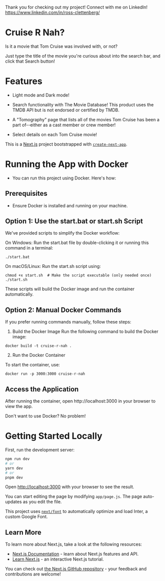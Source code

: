 Thank you for checking out my project! Connect with me on LinkedIn! https://www.linkedin.com/in/ross-clettenberg/

# Cruise R Nah?

Is it a movie that Tom Cruise was involved with, or not?

Just type the title of the movie you're curious about into the search bar, and click that Search button!

# Features

- Light mode and Dark mode!

- Search functionality with The Movie Database! This product uses the TMDB API but is not endorsed or certified by TMDB.

- A "Tomography" page that lists all of the movies Tom Cruise has been a part of--either as a cast member or crew member!

- Select details on each Tom Cruise movie!


This is a [Next.js](https://nextjs.org/) project bootstrapped with [`create-next-app`](https://github.com/vercel/next.js/tree/canary/packages/create-next-app).


# Running the App with Docker
- You can run this project using Docker. Here's how:


## Prerequisites
- Ensure Docker is installed and running on your machine.

## Option 1: Use the start.bat or start.sh Script
We've provided scripts to simplify the Docker workflow:

On Windows:
Run the start.bat file by double-clicking it or running this command in a terminal:

```
./start.bat
```

On macOS/Linux:
Run the start.sh script using:

```
chmod +x start.sh  # Make the script executable (only needed once)
./start.sh
```

These scripts will build the Docker image and run the container automatically.

## Option 2: Manual Docker Commands
If you prefer running commands manually, follow these steps:

1. Build the Docker Image
Run the following command to build the Docker image:

```
docker build -t cruise-r-nah .
```

2. Run the Docker Container

To start the container, use:
```
docker run -p 3000:3000 cruise-r-nah
```

## Access the Application

After running the container, open http://localhost:3000 in your browser to view the app.


Don't want to use Docker? No problem!


# Getting Started Locally

First, run the development server:

```bash
npm run dev
# or
yarn dev
# or
pnpm dev
```

Open [http://localhost:3000](http://localhost:3000) with your browser to see the result.

You can start editing the page by modifying `app/page.js`. The page auto-updates as you edit the file.

This project uses [`next/font`](https://nextjs.org/docs/basic-features/font-optimization) to automatically optimize and load Inter, a custom Google Font.

## Learn More

To learn more about Next.js, take a look at the following resources:

- [Next.js Documentation](https://nextjs.org/docs) - learn about Next.js features and API.
- [Learn Next.js](https://nextjs.org/learn) - an interactive Next.js tutorial.

You can check out [the Next.js GitHub repository](https://github.com/vercel/next.js/) - your feedback and contributions are welcome!